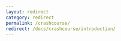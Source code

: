 ```yaml
---
layout: redirect
category: redirect
permalink: /crashcourse/
redirect: /docs/crashcourse/introduction/
---
```

